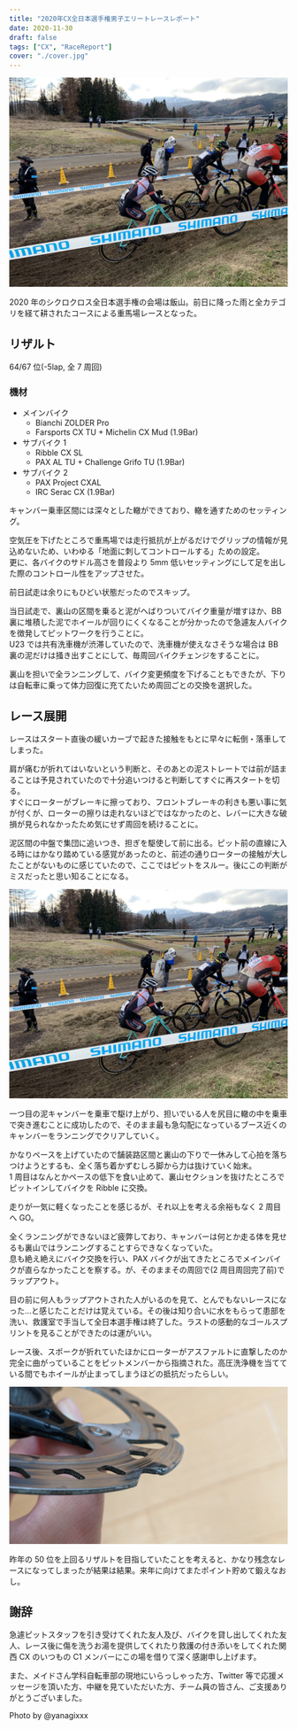 ```yaml
---
title: "2020年CX全日本選手権男子エリートレースレポート"
date: 2020-11-30
draft: false
tags: ["CX", "RaceReport"]
cover: "./cover.jpg"
---
```


![zolder](./zolder.jpg)

2020 年のシクロクロス全日本選手権の会場は飯山。前日に降った雨と全カテゴリを経て耕されたコースによる重馬場レースとなった。

## リザルト

64/67 位(-5lap, 全 7 周回)

### 機材

- メインバイク
  - Bianchi ZOLDER Pro
  - Farsports CX TU + Michelin CX Mud (1.9Bar)
- サブバイク 1
  - Ribble CX SL
  - PAX AL TU + Challenge Grifo TU (1.9Bar)
- サブバイク 2
  - PAX Project CXAL
  - IRC Serac CX (1.9Bar)

キャンバー乗車区間には深々とした轍ができており、轍を通すためのセッティング。

空気圧を下げたところで重馬場では走行抵抗が上がるだけでグリップの情報が見込めないため、いわゆる「地面に刺してコントロールする」ための設定。\
更に、各バイクのサドル高さを普段より 5mm 低いセッティングにして足を出した際のコントロール性をアップさせた。

前日試走は余りにもひどい状態だったのでスキップ。

当日試走で、裏山の区間を乗ると泥がへばりついてバイク重量が増すほか、BB 裏に堆積した泥でホイールが回りにくくなることが分かったので急遽友人バイクを徴発してピットワークを行うことに。\
U23 では共有洗車機が渋滞していたので、洗車機が使えなさそうな場合は BB 裏の泥だけは掻き出すことにして、毎周回バイクチェンジをすることに。

裏山を担いで全ランニングして、バイク変更頻度を下げることもできたが、下りは自転車に乗って体力回復に充てたいため周回ごとの交換を選択した。

## レース展開

レースはスタート直後の緩いカーブで起きた接触をもとに早々に転倒・落車してしまった。

肩が痛むが折れてはいないという判断と、そのあとの泥ストレートでは前が詰まることは予見されていたので十分追いつけると判断してすぐに再スタートを切る。\
すぐにローターがブレーキに擦っており、フロントブレーキの利きも悪い事に気が付くが、ローターの擦りは走れないほどではなかったのと、レバーに大きな破損が見られなかったため気にせず周回を続けることに。

泥区間の中盤で集団に追いつき、担ぎを駆使して前に出る。ピット前の直線に入る時にはかなり踏めている感覚があったのと、前述の通りローターの接触が大したことがないものに感じていたので、ここではピットをスルー。後にこの判断がミスだったと思い知ることになる。

![集団復帰](./zolder.jpg)

一つ目の泥キャンバーを乗車で駆け上がり、担いでいる人を尻目に轍の中を乗車で突き進むことに成功したので、そのまま最も急勾配になっているブース近くのキャンバーをランニングでクリアしていく。

かなりペースを上げていたので舗装路区間と裏山の下りで一休みして心拍を落ちつけようとするも、全く落ち着かずむしろ脚から力は抜けていく始末。\
1 周目はなんとかペースの低下を食い止めて、裏山セクションを抜けたところでピットインしてバイクを Ribble に交換。

走りが一気に軽くなったことを感じるが、それ以上を考える余裕もなく 2 周目へ GO。

全くランニングができないほど疲弊しており、キャンバーは何とか走る体を見せるも裏山ではランニングすることすらできなくなっていた。\
息も絶え絶えにバイク交換を行い、PAX バイクが出てきたところでメインバイクが直らなかったことを察する。が、そのままその周回で(2 周目周回完了前)でラップアウト。

目の前に何人もラップアウトされた人がいるのを見て、とんでもないレースになった…と感じたことだけは覚えている。その後は知り合いに水をもらって患部を洗い、救護室で手当して全日本選手権は終了した。ラストの感動的なゴールスプリントを見ることができたのは運がいい。

レース後、スポークが折れていたほかにローターがアスファルトに直撃したのか完全に曲がっていることをピットメンバーから指摘された。高圧洗浄機を当てている間でもホイールが止まってしまうほどの抵抗だったらしい。

![曲がったらローター](./rotor.jpg)

昨年の 50 位を上回るリザルトを目指していたことを考えると、かなり残念なレースになってしまったが結果は結果。来年に向けてまたポイント貯めて鍛えなおし。

## 謝辞

急遽ピットスタッフを引き受けてくれた友人及び、バイクを貸し出してくれた友人、レース後に傷を洗うお湯を提供してくれたり救護の付き添いをしてくれた関西 CX のいつもの C1 メンバーにこの場を借りて深く感謝申し上げます。

また、メイドさん学科自転車部の現地にいらっしゃった方、Twitter 等で応援メッセージを頂いた方、中継を見ていただいた方、チーム員の皆さん、ご支援ありがとうございました。

Photo by @yanagixxx
